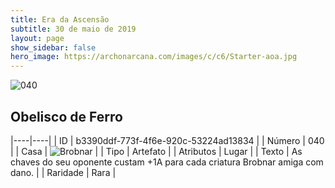 ```yaml
---
title: Era da Ascensão
subtitle: 30 de maio de 2019
layout: page
show_sidebar: false
hero_image: https://archonarcana.com/images/c/c6/Starter-aoa.jpg
---
```


![040](https://cdn.keyforgegame.com/media/card_front/pt/435_040_4JQQP6F9J27P_pt.png)

## Obelisco de Ferro

|----|----|
| ID | b3390ddf-773f-4f6e-920c-53224ad13834 |
| Número | 040 |
| Casa | ![Brobnar](https://archonarcana.com/images/thumb/e/e0/Brobnar.png/22px-Brobnar.png "Brobnar") |
| Tipo | Artefato |
| Atributos | Lugar |
| Texto | As chaves do seu oponente custam +1A para cada criatura Brobnar amiga com dano. |
| Raridade | Rara |
